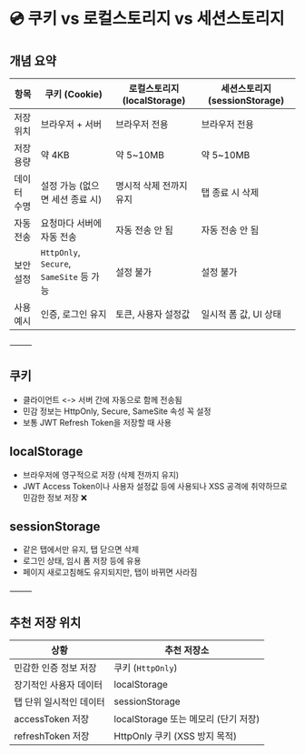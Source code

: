 # 💿 쿠키 vs 로컬스토리지 vs 세션스토리지

## 개념 요약

| 항목 | 쿠키 (Cookie) | 로컬스토리지 (localStorage) | 세션스토리지 (sessionStorage) |
| --- | --- | --- | --- |
| 저장 위치 | 브라우저 + 서버 | 브라우저 전용 | 브라우저 전용 |
| 저장 용량 | 약 4KB | 약 5~10MB | 약 5~10MB |
| 데이터 수명 | 설정 가능 (없으면 세션 종료 시) | 명시적 삭제 전까지 유지 | 탭 종료 시 삭제 |
| 자동 전송 | 요청마다 서버에 자동 전송 | 자동 전송 안 됨 | 자동 전송 안 됨 |
| 보안 설정 | `HttpOnly`, `Secure`, `SameSite` 등 가능 | 설정 불가 | 설정 불가 |
| 사용 예시 | 인증, 로그인 유지 | 토큰, 사용자 설정값 | 일시적 폼 값, UI 상태 |

⸻

## 쿠키
- 클라이언트 <-> 서버 간에 자동으로 함께 전송됨
- 민감 정보는 HttpOnly, Secure, SameSite 속성 꼭 설정
- 보통 JWT Refresh Token을 저장할 때 사용

## localStorage
- 브라우저에 영구적으로 저장 (삭제 전까지 유지)
- JWT Access Token이나 사용자 설정값 등에 사용되나 XSS 공격에 취약하므로 민감한 정보 저장 ❌

## sessionStorage
- 같은 탭에서만 유지, 탭 닫으면 삭제
- 로그인 상태, 임시 폼 저장 등에 유용
- 페이지 새로고침해도 유지되지만, 탭이 바뀌면 사라짐

⸻

## 추천 저장 위치

| 상황 | 추천 저장소 |
| --- | --- |
| 민감한 인증 정보 저장 | 쿠키 (`HttpOnly`) |
| 장기적인 사용자 데이터 | localStorage |
| 탭 단위 일시적인 데이터 | sessionStorage |
| accessToken 저장 | localStorage 또는 메모리 (단기 저장) |
| refreshToken 저장 | HttpOnly 쿠키 (XSS 방지 목적) |
